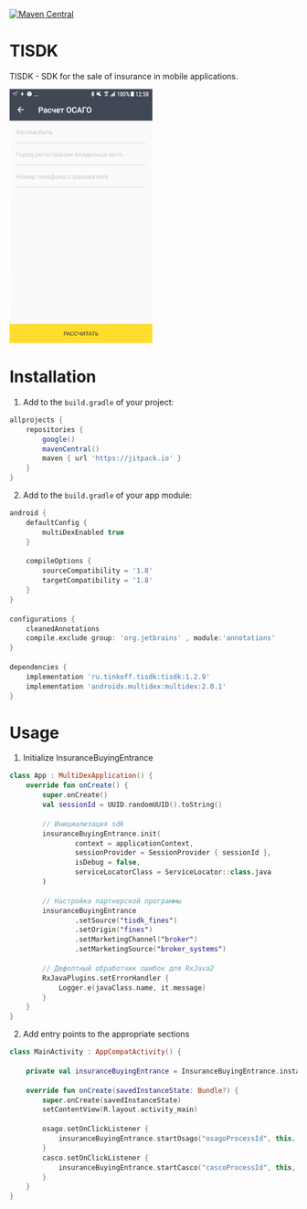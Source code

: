[![Maven Central][img version shield]][maven]

TISDK
===========

TISDK - SDK for the sale of insurance in mobile applications.

![Gif](img/steps.gif)

# Installation

1) Add to the `build.gradle` of your project:
```Groovy
allprojects {
    repositories {
        google()
        mavenCentral()
        maven { url 'https://jitpack.io' }
    }
}
```

2) Add to the `build.gradle` of your app module:
```Groovy
android {
    defaultConfig {
        multiDexEnabled true
    }
    
    compileOptions {
        sourceCompatibility = '1.8'
        targetCompatibility = '1.8'
    }
}

configurations {
    cleanedAnnotations
    compile.exclude group: 'org.jetbrains' , module:'annotations'
}

dependencies {
    implementation 'ru.tinkoff.tisdk:tisdk:1.2.9'
    implementation 'androidx.multidex:multidex:2.0.1'
}
```

# Usage

1) Initialize InsuranceBuyingEntrance
```Kotlin
class App : MultiDexApplication() {
    override fun onCreate() {
        super.onCreate()
        val sessionId = UUID.randomUUID().toString()

        // Инициализация sdk
        insuranceBuyingEntrance.init(
                context = applicationContext,
                sessionProvider = SessionProvider { sessionId },
                isDebug = false,
                serviceLocatorClass = ServiceLocator::class.java
        )

        // Настройка партнерской программы
        insuranceBuyingEntrance
                .setSource("tisdk_fines")
                .setOrigin("fines")
                .setMarketingChannel("broker")
                .setMarketingSource("broker_systems")

        // Дефолтный обработчик ошибок для RxJava2
        RxJavaPlugins.setErrorHandler {
            Logger.e(javaClass.name, it.message)
        }
    }
}
```


2) Add entry points to the appropriate sections
```Kotlin
class MainActivity : AppCompatActivity() {

    private val insuranceBuyingEntrance = InsuranceBuyingEntrance.instance()

    override fun onCreate(savedInstanceState: Bundle?) {
        super.onCreate(savedInstanceState)
        setContentView(R.layout.activity_main)

        osago.setOnClickListener {
            insuranceBuyingEntrance.startOsago("osagoProcessId", this, null)
        }
        casco.setOnClickListener {
            insuranceBuyingEntrance.startCasco("cascoProcessId", this, null)
        }
    }
}
```
[img version shield]: https://img.shields.io/maven-central/v/ru.tinkoff.tisdk/tisdk.svg?maxAge=3600
[maven]: https://search.maven.org/search?q=g:ru.tinkoff.tisdk%20a:tisdk